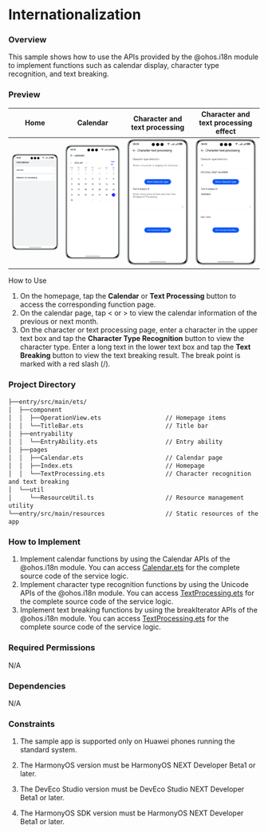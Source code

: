 # Internationalization

### Overview

This sample shows how to use the APIs provided by the @ohos.i18n module to implement functions such as calendar display, character type recognition, and text breaking.

### Preview

| Home                            | Calendar                                | Character and text processing                           | Character and text processing effect                    |
|---------------------------------|-----------------------------------------|---------------------------------------------------------|---------------------------------------------------------|
| ![main](sceenshots/main.en.png) | ![calendar](sceenshots/calendar.en.png) | ![text_processing1](sceenshots/text_processing1.en.png) | ![text_processing1](sceenshots/text_processing2.en.png) |

How to Use
1. On the homepage, tap the **Calendar** or **Text Processing** button to access the corresponding function page.
2. On the calendar page, tap < or > to view the calendar information of the previous or next month.
3. On the character or text processing page, enter a character in the upper text box and tap the **Character Type Recognition** button to view the character type. Enter a long text in the lower text box and tap the **Text Breaking** button to view the text breaking result. The break point is marked with a red slash (/).

### Project Directory

```
├──entry/src/main/ets/
│  ├──component
│  │  ├──OperationView.ets                  // Homepage items
│  │  └──TitleBar.ets                       // Title bar
│  ├──entryability
│  │  └──EntryAbility.ets                   // Entry ability
│  ├──pages
│  │  ├──Calendar.ets                       // Calendar page
│  │  ├──Index.ets                          // Homepage
│  │  └──TextProcessing.ets                 // Character recognition and text breaking
│  └──util
│     └──ResourceUtil.ts                    // Resource management utility
└──entry/src/main/resources                 // Static resources of the app
```

### How to Implement
1. Implement calendar functions by using the Calendar APIs of the @ohos.i18n module. You can access [Calendar.ets](entry/src/main/ets/pages/Calendar.ets) for the complete source code of the service logic.
2. Implement character type recognition functions by using the Unicode APIs of the @ohos.i18n module. You can access [TextProcessing.ets](entry/src/main/ets/pages/TextProcessing.ets) for the complete source code of the service logic.
3. Implement text breaking functions by using the breakIterator APIs of the @ohos.i18n module. You can access [TextProcessing.ets](entry/src/main/ets/pages/TextProcessing.ets) for the complete source code of the service logic.

### Required Permissions

N/A

### Dependencies

N/A

### Constraints

1. The sample app is supported only on Huawei phones running the standard system.

2. The HarmonyOS version must be HarmonyOS NEXT Developer Beta1 or later.

3. The DevEco Studio version must be DevEco Studio NEXT Developer Beta1 or later.

4. The HarmonyOS SDK version must be HarmonyOS NEXT Developer Beta1 or later.
